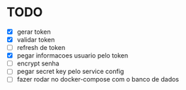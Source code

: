 # TODO
- [x] gerar token 
- [x] validar token
- [ ] refresh de token
- [x] pegar informacoes usuario pelo token
- [ ] encrypt senha
- [ ] pegar secret key pelo service config
- [ ] fazer rodar no docker-compose com o banco de dados 
